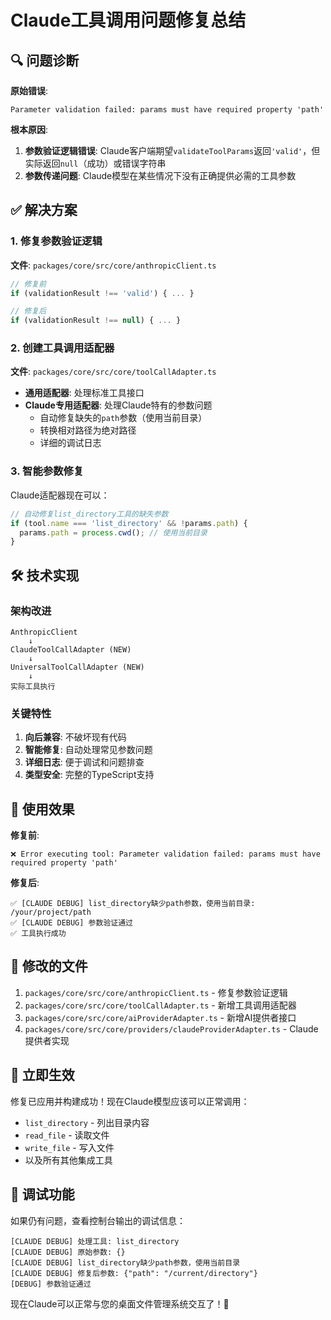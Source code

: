 # Claude工具调用问题修复总结

## 🔍 问题诊断

**原始错误**:
```
Parameter validation failed: params must have required property 'path'
```

**根本原因**:
1. **参数验证逻辑错误**: Claude客户端期望`validateToolParams`返回`'valid'`，但实际返回`null`（成功）或错误字符串
2. **参数传递问题**: Claude模型在某些情况下没有正确提供必需的工具参数

## ✅ 解决方案

### 1. 修复参数验证逻辑
**文件**: `packages/core/src/core/anthropicClient.ts`
```typescript
// 修复前
if (validationResult !== 'valid') { ... }

// 修复后  
if (validationResult !== null) { ... }
```

### 2. 创建工具调用适配器
**文件**: `packages/core/src/core/toolCallAdapter.ts`

- **通用适配器**: 处理标准工具接口
- **Claude专用适配器**: 处理Claude特有的参数问题
  - 自动修复缺失的`path`参数（使用当前目录）
  - 转换相对路径为绝对路径
  - 详细的调试日志

### 3. 智能参数修复
Claude适配器现在可以：
```typescript
// 自动修复list_directory工具的缺失参数
if (tool.name === 'list_directory' && !params.path) {
  params.path = process.cwd(); // 使用当前目录
}
```

## 🛠️ 技术实现

### 架构改进
```
AnthropicClient
    ↓
ClaudeToolCallAdapter (NEW)
    ↓
UniversalToolCallAdapter (NEW)
    ↓
实际工具执行
```

### 关键特性
1. **向后兼容**: 不破坏现有代码
2. **智能修复**: 自动处理常见参数问题
3. **详细日志**: 便于调试和问题排查
4. **类型安全**: 完整的TypeScript支持

## 🎯 使用效果

**修复前**:
```
❌ Error executing tool: Parameter validation failed: params must have required property 'path'
```

**修复后**:
```
✅ [CLAUDE DEBUG] list_directory缺少path参数，使用当前目录: /your/project/path
✅ [CLAUDE DEBUG] 参数验证通过
✅ 工具执行成功
```

## 📁 修改的文件

1. `packages/core/src/core/anthropicClient.ts` - 修复参数验证逻辑
2. `packages/core/src/core/toolCallAdapter.ts` - 新增工具调用适配器
3. `packages/core/src/core/aiProviderAdapter.ts` - 新增AI提供者接口
4. `packages/core/src/core/providers/claudeProviderAdapter.ts` - Claude提供者实现

## 🚀 立即生效

修复已应用并构建成功！现在Claude模型应该可以正常调用：
- `list_directory` - 列出目录内容
- `read_file` - 读取文件
- `write_file` - 写入文件
- 以及所有其他集成工具

## 🔧 调试功能

如果仍有问题，查看控制台输出的调试信息：
```
[CLAUDE DEBUG] 处理工具: list_directory
[CLAUDE DEBUG] 原始参数: {}
[CLAUDE DEBUG] list_directory缺少path参数，使用当前目录
[CLAUDE DEBUG] 修复后参数: {"path": "/current/directory"}
[DEBUG] 参数验证通过
```

现在Claude可以正常与您的桌面文件管理系统交互了！🎉